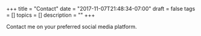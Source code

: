 +++
title = "Contact"
date = "2017-11-07T21:48:34-07:00"
draft = false
tags = []
topics = []
description = ""
+++

Contact me on your preferred social media platform.

# <i class="fa fa-thumbs-up" aria-hidden="true"></i>